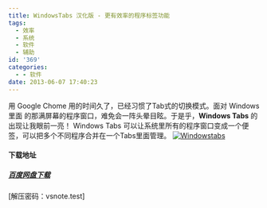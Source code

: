 ```yaml
---
title: WindowsTabs 汉化版 - 更有效率的程序标签功能
tags:
  - 效率
  - 系统
  - 软件
  - 辅助
id: '369'
categories:
  - - 软件
date: 2013-06-07 17:40:23
---
```


用 Google Chome 用的时间久了，已经习惯了Tab式的切换模式。面对 Windows 里面 的那满屏幕的程序窗口，难免会一阵头晕目眩。于是乎，**Windows Tabs** 的出现让我眼前一亮！ Windows Tabs 可以让系统里所有的程序窗口变成一个便签，可以把多个不同程序合并在一个Tabs里面管理。 [![Windowstabs](http://vsnote.test/wp-content/uploads/2013/06/Windowstabs.jpg "多个不同的程序应用了标签功能")](http://vsnote.test/wp-content/uploads/2013/06/Windowstabs.jpg)  

#### 下载地址

##### [百度网盘下载](http://pan.baidu.com/share/link?shareid=3058381889&uk=1796312283)

\[解压密码：vsnote.test\]